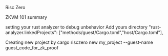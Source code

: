 Risc Zero

ZKVM 101 summary 

setting your rust analyzer to debug unbehavior 
Add yours directory 
  "rust-analyzer.linkedProjects": ["methods/guest/Cargo.toml","host/Cargo.toml"],

Creating new project by
cargo risczero new my_project --guest-name guest_code_for_zk_proof

